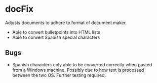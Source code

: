 # docFix
Adjusts documents to adhere to format of document maker.

* Able to convert bulletpoints into HTML lists
* Able to convert Spanish special characters 


## Bugs

* Spanish characters only able to be converted correctly when pasted
from a Windows machine. Possibly due to how text is processed between
the two OS. Further testing required.
